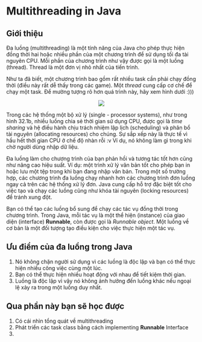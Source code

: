 # Multithreading in Java

## Giới thiệu

Đa luồng (multithreading) là một tính năng của Java cho phép thực hiện đồng thời hai hoặc nhiều phần của một chương trình để sử dụng tối đa tài nguyên CPU. Mỗi phần của chương trình như vậy được gọi là một luồng (thread). Thread là một đơn vị nhỏ nhất của tiến trình.

Như ta đã biết, một chương trình bao gồm rất nhiều task cần phải chạy đồng thời (điều này rất dễ thấy trong các game). Một *thread* cung cấp cơ chế để chạy một task. Để mường tượng rõ hơn quá trình này, hãy xem hình dưới :)))

<p align = "center"><img src = "https://github.com/hieptran1812/OOP-with-Java-PTIT/blob/main/Image/Thread.PNG"></p>

Trong các hệ thống một bộ xử lý (single - processor systems), như trong hình 32.1b, nhiều luồng chia sẻ thời gian sử dụng CPU, được gọi là *time sharing* và hệ điều hành chịu trách nhiệm lập lịch (scheduling) và phân bổ tài nguyên (allocating resources) cho chúng. Sự sắp xếp này là thực tế vì hầu hết thời gian CPU ở chế độ nhàn rỗi :v Ví dụ, nó không làm gì trong khi chờ người dùng nhập dữ liệu. 

Đa luồng làm cho chương trình của bạn phản hồi và tương tác tốt hơn cũng như nâng cao hiệu suất. Ví dụ: một trình xử lý văn bản tốt cho phép bạn in hoặc lưu một tệp trong khi bạn đang nhập văn bản. Trong một số trường hợp, các chương trình đa luồng chạy nhanh hơn các chương trình đơn luồng ngay cả trên các hệ thống xử lý đơn. Java cung cấp hỗ trợ đặc biệt tốt cho việc tạo và chạy các luồng cũng như khóa tài nguyên (locking resources) để tránh xung đột. 

Bạn có thể tạo các luồng bổ sung để chạy các tác vụ đồng thời trong chương trình. Trong Java, mỗi tác vụ là một thể hiện (instance) của giao diện (interface) **Runnable**, còn được gọi là *Runnable object*. Một luồng về cơ bản là một đối tượng tạo điều kiện cho việc thực hiện một tác vụ.

## Ưu điểm của đa luồng trong Java

1. Nó không chặn người sử dụng vì các luồng là độc lập và bạn có thể thực hiện nhiều công việc cùng một lúc.
2. Bạn có thể thực hiện nhiều hoạt động với nhau để tiết kiệm thời gian.
3. Luồng là độc lập vì vậy nó không ảnh hưởng đến luồng khác nếu ngoại lệ xảy ra trong một luồng duy nhất.

## Qua phần này bạn sẽ học được

1. Có cái nhìn tổng quát về multithreading
2. Phát triển các task class bằng cách implementing **Runnable** Interface
3. 


